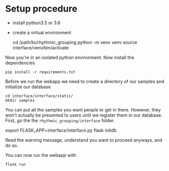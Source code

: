 # Setup procedure

 - install python3.5 or 3.6
 - create a virtual environment

    cd /path/to/rhythmic_grouping
    python -m venv venv
    source interface/venv/bin/activate

Now you're in an isolated python environment. Now install the dependencies

    pip install -r requirements.txt

Before we run the webapp we need to create a directory of our samples and initialize our database

    cd interface/interface/static/
    mkdir samples

You can put all the samples you want people to get in there. However, they won't actually be presented to users until we register them in our database.
First, go the the `rhythmic_grouping/interface` folder.

  export FLASK_APP=interface/interface.py
  flask initdb

Read the warning message, understand you want to proceed anyways, and do so.

You can now run the webapp with

    flask run
